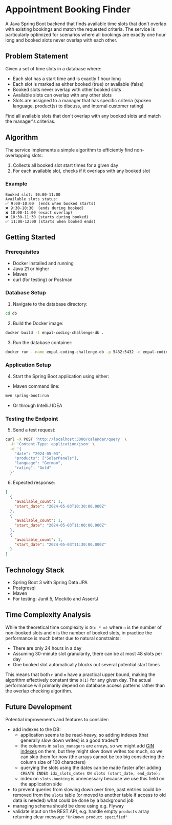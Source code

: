 # Appointment Booking Finder

A Java Spring Boot backend that finds available time slots that don't overlap with existing bookings and match the requested criteria. The service is particularly optimized for scenarios where all bookings are exactly one hour long and booked slots never overlap with each other.

## Problem Statement

Given a set of time slots in a database where:
- Each slot has a start time and is exactly 1 hour long
- Each slot is marked as either booked (true) or available (false)
- Booked slots never overlap with other booked slots
- Available slots can overlap with any other slots
- Slots are assigned to a manager that has specific criteria (spoken language, product(s) to discuss, and internal customer rating)

Find all available slots that don't overlap with any booked slots and match the manager's criterias.

## Algorithm

The service implements a simple algorithm to efficiently find non-overlapping slots:
1. Collects all booked slot start times for a given day
2. For each available slot, checks if it overlaps with any booked slot

### Example

```text
Booked slot: 10:00-11:00
Available slots status:
✅ 9:00-10:00  (ends when booked starts)
❌ 9:30-10:30  (ends during booked)
❌ 10:00-11:00 (exact overlap)
❌ 10:30-11:30 (starts during booked)
✅ 11:00-12:00 (starts when booked ends)
```

## Getting Started


### Prerequisites
- Docker installed and running
- Java 21 or higher
- Maven
- curl (for testing) or Postman

### Database Setup

1. Navigate to the database directory:
```bash
cd db
```

2. Build the Docker image:
```bash
docker build -t enpal-coding-challenge-db .
```

3. Run the database container:
```bash
docker run --name enpal-coding-challenge-db -p 5432:5432 -d enpal-coding-challenge-db
```

### Application Setup

4. Start the Spring Boot application using either:
  - Maven command line:
   ```bash
   mvn spring-boot:run
   ```
  - Or through IntelliJ IDEA

### Testing the Endpoint

5. Send a test request:
```bash
curl -X POST 'http://localhost:3000/calendar/query' \
  -H 'Content-Type: application/json' \
  -d '{
    "date": "2024-05-03",
    "products": ["SolarPanels"],
    "language": "German",
    "rating": "Gold"
  }'
```

6. Expected response:
```json
[
  {
    "available_count": 1,
    "start_date": "2024-05-03T10:30:00.000Z"
  },
  {
    "available_count": 1,
    "start_date": "2024-05-03T11:00:00.000Z"
  },
  {
    "available_count": 1,
    "start_date": "2024-05-03T11:30:00.000Z"
  }
]
```

## Technology Stack

- Spring Boot 3 with Spring Data JPA
- Postgresql
- Maven
- For testing: Junit 5, Mockito and AssertJ

## Time Complexity Analysis

While the theoretical time complexity is `O(n * m)` where `n` is the number of non-booked slots and `m` is the number of booked slots, in practice the performance is much better due to natural constraints:

- There are only 24 hours in a day
- Assuming 30-minute slot granularity, there can be at most 48 slots per day
- One booked slot automatically blocks out several potential start times

This means that both `n` and `m` have a practical upper bound, making the algorithm effectively constant time `O(1)` for any given day. The actual performance will primarily depend on database access patterns rather than the overlap checking algorithm.

## Future Development

Potential improvements and features to consider:
- add indexes to the DB:
  - application seems to be read-heavy, so adding indexes (that generally slow down writes) is a good tradeoff
  - the columns in `sales_managers` are arrays, so we might add [GIN indexes](https://www.postgresql.org/docs/current/gin.html) on them, but they might slow down writes too much, so we can skip them for now (the arrays cannot be too big considering the column size of 100 characters)
  - querying the slots using the dates can be made faster after adding `CREATE INDEX idx_slots_dates ON slots (start_date, end_date);`
  - index on `slots.booking` is unnecessary because we use this field on the application side
- to prevent queries from slowing down over time, past entries could be removed from the `slots` table (or moved to another table if access to old data is needed) what could be done by a background job
- managing schema should be done using e.g. Flyway
- validate input on the REST API, e.g. handle empty `products` array returning clear message `"Unknown product specified"`
